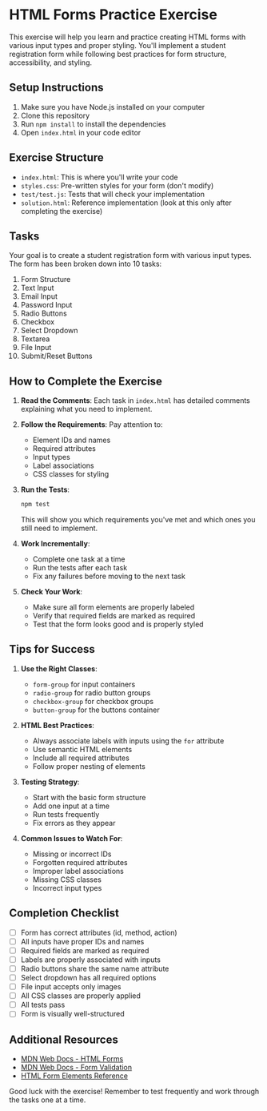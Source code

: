 # HTML Forms Practice Exercise

This exercise will help you learn and practice creating HTML forms with various input types and proper styling. You'll implement a student registration form while following best practices for form structure, accessibility, and styling.

## Setup Instructions

1. Make sure you have Node.js installed on your computer
2. Clone this repository
3. Run `npm install` to install the dependencies
4. Open `index.html` in your code editor

## Exercise Structure

- `index.html`: This is where you'll write your code
- `styles.css`: Pre-written styles for your form (don't modify)
- `test/test.js`: Tests that will check your implementation
- `solution.html`: Reference implementation (look at this only after completing the exercise)

## Tasks

Your goal is to create a student registration form with various input types. The form has been broken down into 10 tasks:

1. Form Structure
2. Text Input
3. Email Input
4. Password Input
5. Radio Buttons
6. Checkbox
7. Select Dropdown
8. Textarea
9. File Input
10. Submit/Reset Buttons

## How to Complete the Exercise

1. **Read the Comments**: Each task in `index.html` has detailed comments explaining what you need to implement.

2. **Follow the Requirements**: Pay attention to:
   - Element IDs and names
   - Required attributes
   - Input types
   - Label associations
   - CSS classes for styling

3. **Run the Tests**: 
   ```bash
   npm test
   ```
   This will show you which requirements you've met and which ones you still need to implement.

4. **Work Incrementally**:
   - Complete one task at a time
   - Run the tests after each task
   - Fix any failures before moving to the next task

5. **Check Your Work**:
   - Make sure all form elements are properly labeled
   - Verify that required fields are marked as required
   - Test that the form looks good and is properly styled

## Tips for Success

1. **Use the Right Classes**:
   - `form-group` for input containers
   - `radio-group` for radio button groups
   - `checkbox-group` for checkbox groups
   - `button-group` for the buttons container

2. **HTML Best Practices**:
   - Always associate labels with inputs using the `for` attribute
   - Use semantic HTML elements
   - Include all required attributes
   - Follow proper nesting of elements

3. **Testing Strategy**:
   - Start with the basic form structure
   - Add one input at a time
   - Run tests frequently
   - Fix errors as they appear

4. **Common Issues to Watch For**:
   - Missing or incorrect IDs
   - Forgotten required attributes
   - Improper label associations
   - Missing CSS classes
   - Incorrect input types

## Completion Checklist

- [ ] Form has correct attributes (id, method, action)
- [ ] All inputs have proper IDs and names
- [ ] Required fields are marked as required
- [ ] Labels are properly associated with inputs
- [ ] Radio buttons share the same name attribute
- [ ] Select dropdown has all required options
- [ ] File input accepts only images
- [ ] All CSS classes are properly applied
- [ ] All tests pass
- [ ] Form is visually well-structured

## Additional Resources

- [MDN Web Docs - HTML Forms](https://developer.mozilla.org/en-US/docs/Learn/Forms)
- [MDN Web Docs - Form Validation](https://developer.mozilla.org/en-US/docs/Learn/Forms/Form_validation)
- [HTML Form Elements Reference](https://developer.mozilla.org/en-US/docs/Web/HTML/Element#forms)

Good luck with the exercise! Remember to test frequently and work through the tasks one at a time.
